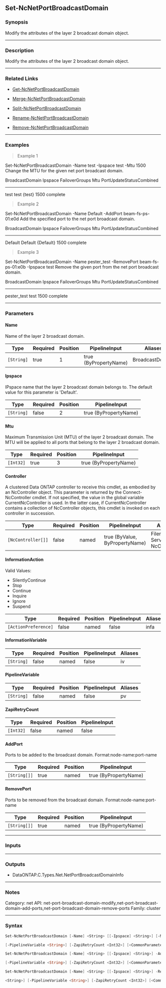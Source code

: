 Set-NcNetPortBroadcastDomain
----------------------------

### Synopsis
Modify the attributes of the layer 2 broadcast domain object.

---

### Description

Modify the attributes of the layer 2 broadcast domain object.

---

### Related Links
* [Get-NcNetPortBroadcastDomain](Get-NcNetPortBroadcastDomain)

* [Merge-NcNetPortBroadcastDomain](Merge-NcNetPortBroadcastDomain)

* [Split-NcNetPortBroadcastDomain](Split-NcNetPortBroadcastDomain)

* [Rename-NcNetPortBroadcastDomain](Rename-NcNetPortBroadcastDomain)

* [Remove-NcNetPortBroadcastDomain](Remove-NcNetPortBroadcastDomain)

---

### Examples
> Example 1

Set-NcNetPortBroadcastDomain -Name test -Ipspace test -Mtu 1500
Change the MTU for the given net port broadcast domain.

BroadcastDomain            Ipspace              FailoverGroups            Mtu PortUpdateStatusCombined
---------------            -------              --------------            --- ------------------------
test                       test                 {test}                   1500 complete

> Example 2

Set-NcNetPortBroadcastDomain -Name Default -AddPort beam-fs-ps-01:e0d
Add the specified port to the net port broadcast domain.

BroadcastDomain            Ipspace              FailoverGroups            Mtu PortUpdateStatusCombined
---------------            -------              --------------            --- ------------------------
Default                    Default              {Default}                1500 complete

> Example 3

Set-NcNetPortBroadcastDomain -Name pester_test -RemovePort beam-fs-ps-01:e0b -Ipspace test
Remove the given port from the net port broadcast domain.

BroadcastDomain            Ipspace              FailoverGroups            Mtu PortUpdateStatusCombined
---------------            -------              --------------            --- ------------------------
pester_test                test                                          1500 complete

---

### Parameters
#### **Name**
Name of the layer 2 broadcast domain.

|Type      |Required|Position|PipelineInput        |Aliases        |
|----------|--------|--------|---------------------|---------------|
|`[String]`|true    |1       |true (ByPropertyName)|BroadcastDomain|

#### **Ipspace**
IPspace name that the layer 2 broadcast domain belongs to.  The default value for this parameter is 'Default'.

|Type      |Required|Position|PipelineInput        |
|----------|--------|--------|---------------------|
|`[String]`|false   |2       |true (ByPropertyName)|

#### **Mtu**
Maximum Transmission Unit (MTU) of the layer 2 broadcast domain. The MTU will be applied to all ports that belong to the layer 2 broadcast domain.

|Type     |Required|Position|PipelineInput        |
|---------|--------|--------|---------------------|
|`[Int32]`|true    |3       |true (ByPropertyName)|

#### **Controller**
A clustered Data ONTAP controller to receive this cmdlet, as embodied by an NcController object.  This parameter is returned by the Connect-NcController cmdlet.  If not specified, the value in the global variable CurrentNcController is used.  In the latter case, if CurrentNcController contains a collection of NcController objects, this cmdlet is invoked on each controller in succession.

|Type              |Required|Position|PipelineInput                 |Aliases                          |
|------------------|--------|--------|------------------------------|---------------------------------|
|`[NcController[]]`|false   |named   |true (ByValue, ByPropertyName)|Filer<br/>Server<br/>NcController|

#### **InformationAction**

Valid Values:

* SilentlyContinue
* Stop
* Continue
* Inquire
* Ignore
* Suspend

|Type                |Required|Position|PipelineInput|Aliases|
|--------------------|--------|--------|-------------|-------|
|`[ActionPreference]`|false   |named   |false        |infa   |

#### **InformationVariable**

|Type      |Required|Position|PipelineInput|Aliases|
|----------|--------|--------|-------------|-------|
|`[String]`|false   |named   |false        |iv     |

#### **PipelineVariable**

|Type      |Required|Position|PipelineInput|Aliases|
|----------|--------|--------|-------------|-------|
|`[String]`|false   |named   |false        |pv     |

#### **ZapiRetryCount**

|Type     |Required|Position|PipelineInput|
|---------|--------|--------|-------------|
|`[Int32]`|false   |named   |false        |

#### **AddPort**
Ports to be added to the broadcast domain.
Format:node-name:port-name

|Type        |Required|Position|PipelineInput        |
|------------|--------|--------|---------------------|
|`[String[]]`|true    |named   |true (ByPropertyName)|

#### **RemovePort**
Ports to be removed from the broadcast domain.
Format:node-name:port-name

|Type        |Required|Position|PipelineInput        |
|------------|--------|--------|---------------------|
|`[String[]]`|true    |named   |true (ByPropertyName)|

---

### Inputs

---

### Outputs
* DataONTAP.C.Types.Net.NetPortBroadcastDomainInfo

---

### Notes
Category: net
API: net-port-broadcast-domain-modify,net-port-broadcast-domain-add-ports,net-port-broadcast-domain-remove-ports
Family: cluster

---

### Syntax
```PowerShell
Set-NcNetPortBroadcastDomain [-Name] <String> [[-Ipspace] <String>] [-Mtu] <Int32> [-Controller <NcController[]>] [-InformationAction <ActionPreference>] [-InformationVariable <String>] 
```
```PowerShell
[-PipelineVariable <String>] [-ZapiRetryCount <Int32>] [<CommonParameters>]
```
```PowerShell
Set-NcNetPortBroadcastDomain [-Name] <String> [[-Ipspace] <String>] -AddPort <String[]> [-Controller <NcController[]>] [-InformationAction <ActionPreference>] [-InformationVariable <String>] 
```
```PowerShell
[-PipelineVariable <String>] [-ZapiRetryCount <Int32>] [<CommonParameters>]
```
```PowerShell
Set-NcNetPortBroadcastDomain [-Name] <String> [[-Ipspace] <String>] -RemovePort <String[]> [-Controller <NcController[]>] [-InformationAction <ActionPreference>] [-InformationVariable 
```
```PowerShell
<String>] [-PipelineVariable <String>] [-ZapiRetryCount <Int32>] [<CommonParameters>]
```

